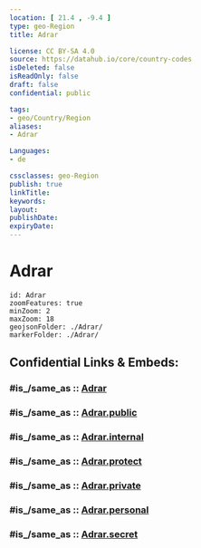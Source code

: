 ```yaml
---
location: [ 21.4 , -9.4 ] 
type: geo-Region
title: Adrar

license: CC BY-SA 4.0
source: https://datahub.io/core/country-codes
isDeleted: false
isReadOnly: false
draft: false
confidential: public

tags:
- geo/Country/Region
aliases:
- Adrar

Languages:
- de

cssclasses: geo-Region
publish: true
linkTitle: 
keywords: 
layout: 
publishDate: 
expiryDate: 
---
```


# Adrar

```leaflet
id: Adrar
zoomFeatures: true 
minZoom: 2 
maxZoom: 18
geojsonFolder: ./Adrar/
markerFolder: ./Adrar/
```


## Confidential Links & Embeds: 

### #is_/same_as :: [Adrar](/_Standards/Earth/Continent/Africa/Africa~West/Mauritania/Regions~Mauritania/Adrar.md) 

### #is_/same_as :: [Adrar.public](/_public/Earth/Continent/Africa/Africa~West/Mauritania/Regions~Mauritania/Adrar.public.md) 

### #is_/same_as :: [Adrar.internal](/_internal/Earth/Continent/Africa/Africa~West/Mauritania/Regions~Mauritania/Adrar.internal.md) 

### #is_/same_as :: [Adrar.protect](/_protect/Earth/Continent/Africa/Africa~West/Mauritania/Regions~Mauritania/Adrar.protect.md) 

### #is_/same_as :: [Adrar.private](/_private/Earth/Continent/Africa/Africa~West/Mauritania/Regions~Mauritania/Adrar.private.md) 

### #is_/same_as :: [Adrar.personal](/_personal/Earth/Continent/Africa/Africa~West/Mauritania/Regions~Mauritania/Adrar.personal.md) 

### #is_/same_as :: [Adrar.secret](/_secret/Earth/Continent/Africa/Africa~West/Mauritania/Regions~Mauritania/Adrar.secret.md)

